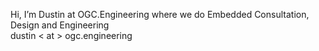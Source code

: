 Hi, I’m Dustin at OGC.Engineering where we do Embedded Consultation, Design and Engineering<br>
dustin < at > ogc.engineering<br>

